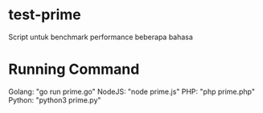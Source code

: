 # test-prime
Script untuk benchmark performance beberapa bahasa

# Running Command
Golang: "go run prime.go"
NodeJS: "node prime.js"
PHP: "php prime.php"
Python: "python3 prime.py"
